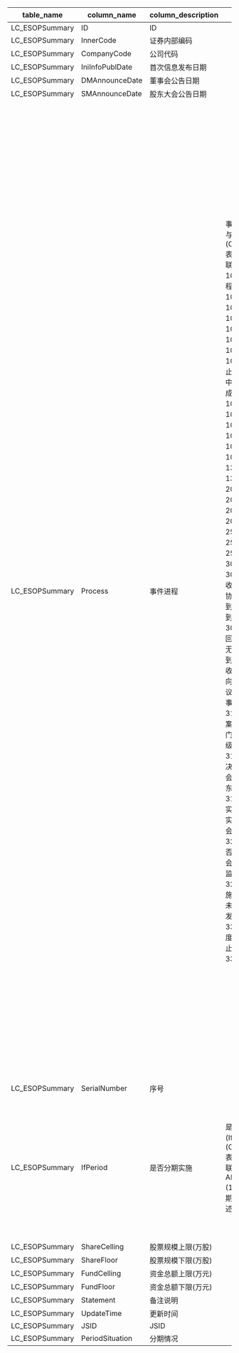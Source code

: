 | table_name | column_name | column_description | 注释| Annotation|
|---|---|---|---|---|
| LC_ESOPSummary | ID| ID | | |
| LC_ESOPSummary | InnerCode | 证券内部编码 | | |
| LC_ESOPSummary | CompanyCode | 公司代码 | | |
| LC_ESOPSummary | IniInfoPublDate | 首次信息发布日期 | | |
| LC_ESOPSummary | DMAnnounceDate| 董事会公告日期 | | |
| LC_ESOPSummary | SMAnnounceDate| 股东大会公告日期 | | |
| LC_ESOPSummary | Process | 事件进程 | 事件进程(Process)与(CT_SystemConst)表中的DM字段关联，令LB = 1059，得到事件进程的具体描述：1000-意向，1001-预案，1004-决案，1007-否决，1010-申请，1013-批准，1016-未实施终止，1019-实施中，1022-实施完成，1025-解除，1028-到期，1041-续签，1043-部分续签，1051-涉诉，1053-可能涉诉，1055-预估，1303-收到，1305-部分收到，2001-逾期，2003-还款，2005-延期，2007-展期，2501-诉前，2504-诉中，2507-诉后，3001-提前回收，3002-提前部分回收，3003-到期后协议延期，3004-到期回收，3005-到期待回收，3006-到期部分待回收，3007-到期无法回收，3008-到期部分无法回收，3101-改革意向，3103-股改动议取消，3105-董事会改革方案，3108-沟通确认方案，3111-上级部门批准，3115-上级部门驳回，3120-董事会否决，3121-股东大会通过，3125-股东大会否决，3126-有效期内未实施，3131-方案实施，3201-证监会审核通过，3202-证监会审核否决，3203-证监会核准，3204-证监会未核准，3212-方案部分实施，3301-已注册未发行，3302-已发行有额度，3303-已发行无额度，3304-提前终止，3305-放弃，3399-其他。 | The event process is associated with the DM field in the (CT_SystemConst) table, setting LB = 1059, the specific description of the event process is as follows: 1000-Intent, 1001-Plan, 1004-Decision, 1007-Rejection, 1010-Application, 1013-Approval, 1016-Termination Without Implementation, 1019-In Implementation, 1022-Implementation Completed, 1025-Release, 1028-Expiry, 1041-Renewal, 1043-Partial Renewal, 1051-In Litigation, 1053-Potentially In Litigation, 1055-Estimation, 1303-Received, 1305-Partially Received, 2001-Overdue, 2003-Repayment, 2005-Extension, 2007-Deferral, 2501-Pre-litigation, 2504-During Litigation, 2507-Post-litigation, 3001-Advance Recovery, 3002-Partial Advance Recovery, 3003-Extension After Maturity, 3004-Maturity Recovery, 3005-Maturity Pending Recovery, 3006-Partial Maturity Pending Recovery, 3007-Unable to Recover at Maturity, 3008-Partial Unable to Recover at Maturity, 3101-Reform Intent, 3103-Shares Reform Proposal Cancellation, 3105-Board Reform Proposal, 3108-Communication Confirmation Proposal, 3111-Superior Department Approval, 3115-Superior Department Rejection, 3120-Board Rejection, 3121-Shareholders' Meeting Approval, 3125-Shareholders' Meeting Rejection, 3126-Not Implemented Within Validity Period, 3131-Proposal Implementation, 3201-CSRC Approval, 3202-CSRC Rejection, 3203-CSRC Approval, 3204-CSRC Not Approved, 3212-Partial Implementation of Proposal, 3301-Registered but Not Issued, 3302-Issued with Quota, 3303-Issued Without Quota, 3304-Advance Termination, 3305-Abandonment, 3399-Other. |
| LC_ESOPSummary | SerialNumber| 序号 | | |
| LC_ESOPSummary | IfPeriod| 是否分期实施 | 是否分期实施(IfPeriod)与(CT_SystemConst)表中的DM字段关联，令LB = 999 AND DM IN (1,2)，得到是否分期实施的具体描述：1-是，2-否。| Whether to implement in installments (IfPeriod) is associated with the DM field in the (CT_SystemConst) table, with LB = 999 AND DM IN (1,2), to obtain the specific description of whether to implement in installments: 1-Yes, 2-No.|
| LC_ESOPSummary | ShareCelling| 股票规模上限(万股) | | |
| LC_ESOPSummary | ShareFloor| 股票规模下限(万股) | | |
| LC_ESOPSummary | FundCelling | 资金总额上限(万元) | | |
| LC_ESOPSummary | FundFloor | 资金总额下限(万元) | | |
| LC_ESOPSummary | Statement | 备注说明 | | |
| LC_ESOPSummary | UpdateTime| 更新时间 | | |
| LC_ESOPSummary | JSID| JSID | | |
| LC_ESOPSummary | PeriodSituation | 分期情况 | | |
